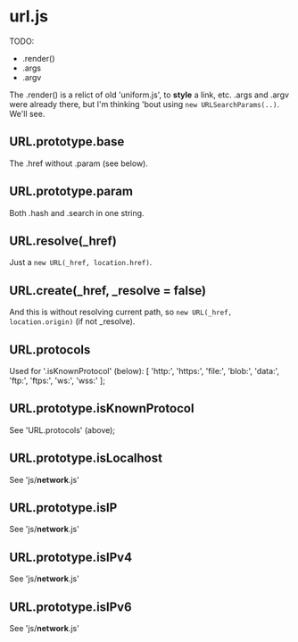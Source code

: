 # url.js
TODO:
* .render()
* .args
* .argv

The .render() is a relict of old 'uniform.js', to **style** a link, etc.
.args and .argv were already there, but I'm thinking 'bout using `new URLSearchParams(..)`. We'll see.

## URL.prototype.base
The .href without .param (see below).

## URL.prototype.param
Both .hash and .search in one string.

## URL.resolve(_href)
Just a `new URL(_href, location.href)`.

## URL.create(_href, _resolve = false)
And this is without resolving current path, so `new URL(_href, location.origin)` (if not _resolve).

## URL.protocols
Used for '.isKnownProtocol' (below): [ 'http:', 'https:', 'file:', 'blob:', 'data:', 'ftp:', 'ftps:', 'ws:', 'wss:' ];

## URL.prototype.isKnownProtocol
See 'URL.protocols' (above);

## URL.prototype.isLocalhost
See 'js/**network**.js'

## URL.prototype.isIP
See 'js/**network**.js'

## URL.prototype.isIPv4
See 'js/**network**.js'

## URL.prototype.isIPv6
See 'js/**network**.js'

